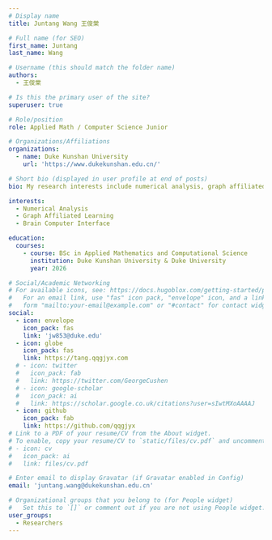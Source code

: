 ```yaml
---
# Display name
title: Juntang Wang 王俊棠

# Full name (for SEO)
first_name: Juntang
last_name: Wang

# Username (this should match the folder name)
authors:
  - 王俊棠

# Is this the primary user of the site?
superuser: true

# Role/position
role: Applied Math / Computer Science Junior

# Organizations/Affiliations
organizations:
  - name: Duke Kunshan University
    url: 'https://www.dukekunshan.edu.cn/'

# Short bio (displayed in user profile at end of posts)
bio: My research interests include numerical analysis, graph affiliated learning, and brain computer interface.

interests:
  - Numerical Analysis
  - Graph Affiliated Learning
  - Brain Computer Interface

education:
  courses:
    - course: BSc in Applied Mathematics and Computational Science
      institution: Duke Kunshan University & Duke University
      year: 2026

# Social/Academic Networking
# For available icons, see: https://docs.hugoblox.com/getting-started/page-builder/#icons
#   For an email link, use "fas" icon pack, "envelope" icon, and a link in the
#   form "mailto:your-email@example.com" or "#contact" for contact widget.
social:
  - icon: envelope
    icon_pack: fas
    link: 'jw853@duke.edu'
  - icon: globe
    icon_pack: fas
    link: https://tang.qqgjyx.com
  # - icon: twitter
  #   icon_pack: fab
  #   link: https://twitter.com/GeorgeCushen
  # - icon: google-scholar
  #   icon_pack: ai
  #   link: https://scholar.google.co.uk/citations?user=sIwtMXoAAAAJ
  - icon: github
    icon_pack: fab
    link: https://github.com/qqgjyx
# Link to a PDF of your resume/CV from the About widget.
# To enable, copy your resume/CV to `static/files/cv.pdf` and uncomment the lines below.
# - icon: cv
#   icon_pack: ai
#   link: files/cv.pdf

# Enter email to display Gravatar (if Gravatar enabled in Config)
email: 'juntang.wang@dukekunshan.edu.cn'

# Organizational groups that you belong to (for People widget)
#   Set this to `[]` or comment out if you are not using People widget.
user_groups:
  - Researchers
---
```

